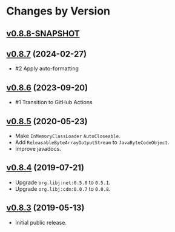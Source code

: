 # Changes by Version

## [v0.8.8-SNAPSHOT](https://github.com/libj/util/compare/e69a5c9ff65c5cc388d79f945d658fbdcea2eb2e..HEAD)

## [v0.8.7](https://github.com/libj/util/compare/508b520af6142c3352b31dc785edefea9219f3c9..e69a5c9ff65c5cc388d79f945d658fbdcea2eb2e) (2024-02-27)
* #2 Apply auto-formatting

## [v0.8.6](https://github.com/libj/jci/compare/fb87770e74ada8d6593ad634c45c1d8e2a5bab11..508b520af6142c3352b31dc785edefea9219f3c9) (2023-09-20)
* #1 Transition to GitHub Actions

## [v0.8.5](https://github.com/libj/jci/compare/34a69591249e8e791180af1ce6fe48ddb65b55c3..fb87770e74ada8d6593ad634c45c1d8e2a5bab11) (2020-05-23)
* Make `InMemoryClassLoader` `AutoCloseable`.
* Add `ReleasableByteArrayOutputStream` to `JavaByteCodeObject`.
* Improve javadocs.

## [v0.8.4](https://github.com/libj/jci/compare/eddc9a47f76ada8d4501e1128787b380a0c60f3e..34a69591249e8e791180af1ce6fe48ddb65b55c3) (2019-07-21)
* Upgrade `org.libj:net:0.5.0` to `0.5.1`.
* Upgrade `org.libj:cdm:0.0.7` to `0.0.8`.

## [v0.8.3](https://github.com/entinae/pom/compare/0abb8ce9bf40bd392b11f4dac0b669f74ffa9078..eddc9a47f76ada8d4501e1128787b380a0c60f3e) (2019-05-13)
* Initial public release.